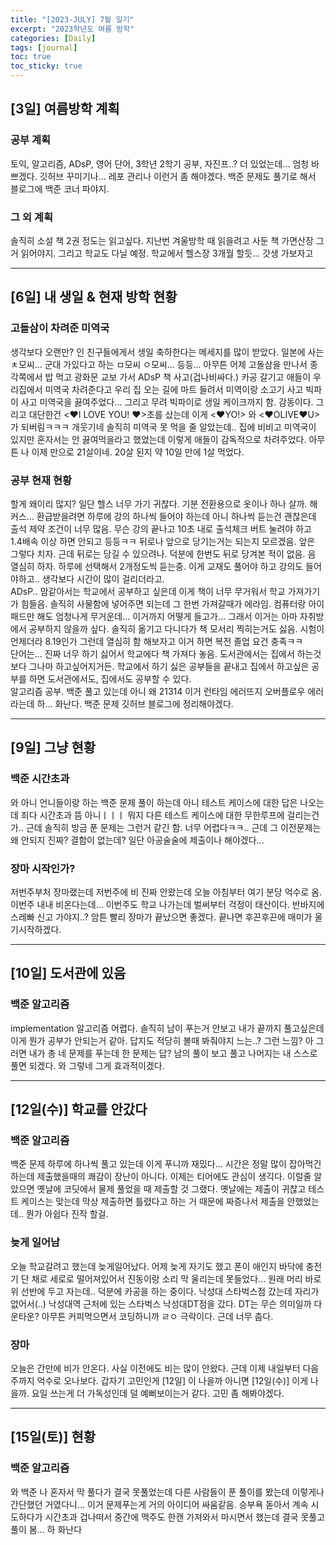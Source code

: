 ```yaml
---
title: "[2023-JULY] 7월 일기"
excerpt: "2023학년도 여름 방학"
categories: [Daily]
tags: [journal]
toc: true
toc_sticky: true
---
```


## [3일] 여름방학 계획
### 공부 계획
토익, 알고리즘, ADsP, 영어 단어, 3학년 2학기 공부, 자진프..? 더 있었는데... 엄청 바쁘겠다. 깃허브 꾸미기나... 레포 관리나 이런거 좀 해야겠다. 백준 문제도 풀기로 해서 블로그에 백준 코너 파야지.

### 그 외 계획
솔직히 소설 책 2권 정도는 읽고싶다. 지난번 겨울방학 때 읽을려고 사둔 책 가면산장 그거 읽어야지. 그리고 학교도 다닐 예정. 학교에서 헬스장 3개월 할듯... 갓생 가보자고

***

## [6일] 내 생일 & 현재 방학 현황
### 고돌삼이 차려준 미역국
생각보다 오랜만? 인 친구들에게서 생일 축하한다는 메세지를 많이 받았다. 일본에 사는 ㅊ모씨... 군대 가있다고 하는 ㅁ모씨 ㅇ모씨... 등등... 아무튼 어제 고돌삼을 만나서 종각쪽에서 밥 먹고 광화문 교보 가서 ADsP 책 사고(겁나비싸다.) 카공 갈기고 애들이 우리집에서 미역국 차려준다고 우리 집 오는 길에 마트 들려서 미역이랑 소고기 사고 빅파이 사고 미역국을 끓여주었다... 그리고 무려 빅파이로 생일 케이크까지 함. 감동이다. 그리고 대단한건  <♥I LOVE YOU! ♥>초를 샀는데 이게 <♥YO!> 와 <♥OLIVE♥U> 가 되버림ㅋㅋㅋ 개웃기네 솔직히 미역국 못 먹을 줄 알았는데.. 집에 비비고 미역국이 있지만 혼자서는 안 끓여먹을라고 했었는데 이렇게 애들이 감독적으로 차려주었다. 아무튼 나 이제 만으로 21살이네. 20살 된지 약 10일 만에 1살 먹었다.

### 공부 현재 현황
할게 왜이리 많지? 일단 헬스 너무 가기 귀찮다. 기분 전환용으로 옷이나 하나 살까. 해커스... 환급받을려면 하루에 강의 하나씩 들어야 하는데 아니 하나씩 듣는건 괜찮은데 출석 제약 조건이 너무 많음. 무슨 강의 끝나고 10초 내로 출석체크 버트 눌려야 하고 1.4배속 이상 하면 안되고 등등ㅋㅋ 뒤로나 앞으로 당기는거는 되는지 모르겠음. 앞은 그렇다 치자. 근데 뒤로는 당길 수 있으려나. 덕분에 한번도 뒤로 당겨본 적이 없음. 음 열심히 하자. 하루에 선택해서 2개정도씩 듣는중. 이게 교재도 풀어야 하고 강의도 들어야하고.. 생각보다 시간이 많이 걸리더라고.<br>
ADsP.. 맘같아서는 학교에서 공부하고 싶은데 이게 책이 너무 무거워서 학교 가져가기가 힘들음. 솔직히 사물함에 넣어주면 되는데 그 한번 가져갈때가 에라임. 컴퓨터랑 아이패드만 해도 엄청나게 무거운데... 이거까지 어떻게 들고가... 그래서 이거는 아마 자취방에서 공부하지 않을까 싶다. 솔직히 옮기고 다니다가 책 모서리 찍히는거도 싫음. 시험이 언제더라 8.19인가 그런데 열심히 함 해보자고 이거 하면 복전 졸업 요건 충족ㅋㅋ<br>
단어는... 진짜 너무 하기 싫어서 학교에다 책 가져다 놓음. 도서관에서는 집에서 하는것보다 그나마 하고싶어지거든. 학교에서 하기 싫은 공부들을 끝내고 집에서 하고싶은 공부를 하면 도서관에서도, 집에서도 공부할 수 있다.<br>
알고리즘 공부. 백준 풀고 있는데 아니 왜 21314 이거 런타임 에러뜨지 오버플로우 에러라는데 하... 화난다. 백준 문제 깃허브 블로그에 정리해야겠다. 

*** 
## [9일] 그냥 현황
### 백준 시간초과
와 아니 언니들이랑 하는 백준 문제 풀이 하는데 아니 테스트 케이스에 대한 답은 나오는데 죄다 시간초과 뜸 아니ㅣㅣㅣ 뭐지 다른 테스트 케이스에 대한 무한루프에 걸리는건가.. 근데 솔직히 방금 푼 문제는 그런거 같긴 함. 너무 어렵다ㅋㅋ.. 근데 그 이전문제는 왜 안되지 진짜? 결함이 없는데? 일단 아공술술에 제출이나 해야겠다...

### 장마 시작인가?
저번주부처 장마랬는데 저번주에 비 진짜 안왔는데 오늘 아침부터 여기 분당 억수로 옴. 이번주 내내 비온다는데... 이번주도 학교 나가는데 벌써부터 걱정이 태산이다. 반바지에 스레빠 신고 가야지..? 암튼 빨리 장마가 끝났으면 좋겠다. 끝나면 후끈후끈에 매미가 울기시작하겠다.

***

## [10일] 도서관에 있음
### 백준 알고리즘
implementation 알고리즘 어렵다. 솔직히 남이 푸는거 안보고 내가 끝까지 풀고싶은데 이게 뭔가 공부가 안되는거 같아. 답지도 적당히 볼때 봐줘야지 느는..? 그런 느낌? 아 그러면 내가 총 네 문제를 푸는데 한 문제는 답? 남의 풀이 보고 풀고 나머지는 내 스스로 풀면 되겠다. 와 그렇네 그게 효과적이겠다. 

***

## [12일(수)] 학교를 안갔다
### 백준 알고리즘
백준 문제 하루에 하나씩 풀고 있는데 이게 푸니까 재밌다... 시간은 정말 많이 잡아먹긴 하는데 제출했을때의 쾌감이 장난이 아니다. 이제는 티어에도 관심이 생긱다. 이럴줄 알았으면 옛날에 코딧에서 물제 풀었을 때 제출할 것 그랬다. 옛날에는 제출이 귀찮고 테스트 케이스는 맞는데 막상 제출하면 틀렸다고 하는 거 때문에 짜증나서 제출을 안했었는데.. 뭔가 아쉽다 진작 할걸.

### 늦게 일어남
오늘 학교갈려고 했는데 늦게일어났다. 어제 늦게 자기도 했고 폰이 애인지 바닥에 충전기 단 채로 세로로 떨어져있어서 진동이랑 소리 막 울리는데 못들었다... 원래 머리 바로 위 선반에 두고 자는데.. 덕분에 카공을 하는 중이다. 낙성대 스타벅스점 갔는데 자리가 없어서(..) 낙성대역 근처에 있는 스타벅스 낙성대DT점을 갔다. DT는 무슨 의미일까 다운타운? 아무튼 커피먹으면서 코딩하니까 ㄹㅇ 극락이다. 근데 너무 춥다.

### 장마
오늘은 간만에 비가 안온다. 사실 이전에도 비는 많이 안왔다. 근데 이제 내일부터 다음주까지 억수로 오나보다. 갑자기 고민인게 [12일] 이 나을까 아니면 [12일(수)] 이게 나을까. 요일 쓰는게 더 가독성인데 덜 예뻐보이는거 같다. 고민 좀 해봐야겠다.

***

## [15일(토)] 현황
### 백준 알고리즘
와 백준 나 혼자서 막 풀다가 결국 못풀었는데 다른 사람들이 푼 풀이를 봤는데 이렇게나 간단했던 거였다니... 이거 문제푸는게 거의 아이디어 싸움같음. 승부욕 돋아서 계속 시도하다가 시간초과 겁나떠서 중간에 맥주도 한캔 가져와서 마시면서 했는데 결국 못풀고 풀이 봄... 하 화난다